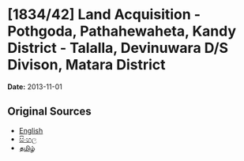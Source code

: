 # [1834/42] Land Acquisition - Pothgoda, Pathahewaheta, Kandy District - Talalla, Devinuwara D/S Divison, Matara District

**Date:** 2013-11-01

## Original Sources

- [English](https://documents.gov.lk/view/extra-gazettes/2013/11/1834-42_E.pdf)
- [සිංහල](https://documents.gov.lk/view/extra-gazettes/2013/11/1834-42_S.pdf)
- [தமிழ்](https://documents.gov.lk/view/extra-gazettes/2013/11/1834-42_T.pdf)
